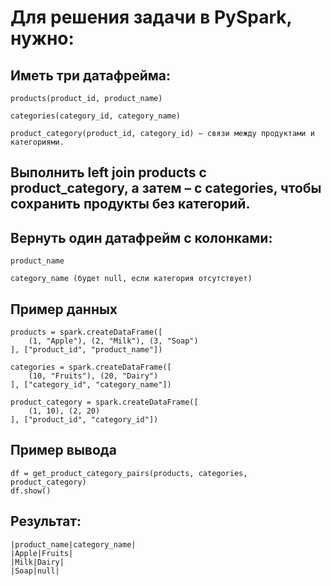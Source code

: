 # Для решения задачи в PySpark, нужно:

## Иметь три датафрейма:
```
products(product_id, product_name)

categories(category_id, category_name)

product_category(product_id, category_id) – связи между продуктами и категориями.
```
## Выполнить left join products с product_category, а затем – с categories, чтобы сохранить продукты без категорий.

## Вернуть один датафрейм с колонками:
```
product_name

category_name (будет null, если категория отсутствует)
```

## Пример данных
```
products = spark.createDataFrame([
    (1, "Apple"), (2, "Milk"), (3, "Soap")
], ["product_id", "product_name"])

categories = spark.createDataFrame([
    (10, "Fruits"), (20, "Dairy")
], ["category_id", "category_name"])

product_category = spark.createDataFrame([
    (1, 10), (2, 20)
], ["product_id", "category_id"])
```

## Пример вывода
```
df = get_product_category_pairs(products, categories, product_category)
df.show()
```

## Результат:
```
|product_name|category_name|
|Apple|Fruits|
|Milk|Dairy|
|Soap|null|
```
